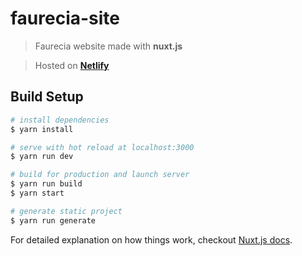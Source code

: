 # faurecia-site

> Faurecia website made with **nuxt.js**

> Hosted on **[Netlify](https://determined-wiles-d0a894.netlify.com/#)**

## Build Setup

``` bash
# install dependencies
$ yarn install

# serve with hot reload at localhost:3000
$ yarn run dev

# build for production and launch server
$ yarn run build
$ yarn start

# generate static project
$ yarn run generate
```

For detailed explanation on how things work, checkout [Nuxt.js docs](https://nuxtjs.org).
